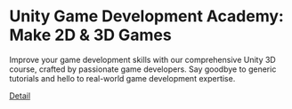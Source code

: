 # Unity Game Development Academy: Make 2D & 3D Games

Improve your game development skills with our comprehensive Unity 3D course, crafted by passionate game developers. Say goodbye to generic tutorials and hello to real-world game development expertise. 

[Detail](https://eduitfree.com/courses/unity-game-development-academy-make-2d-3d-games)